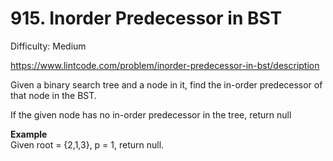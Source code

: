 # 915. Inorder Predecessor in BST

Difficulty: Medium

https://www.lintcode.com/problem/inorder-predecessor-in-bst/description

Given a binary search tree and a node in it, find the in-order predecessor of that node in the BST.

If the given node has no in-order predecessor in the tree, return null

**Example**  
Given root = {2,1,3}, p = 1, return null.
